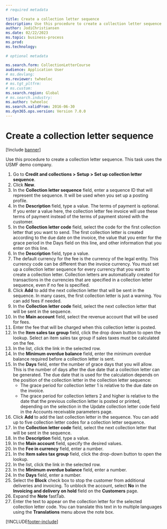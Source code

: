 ```yaml
--- 
# required metadata 
 
title: Create a collection letter sequence
description: Use this procedure to create a collection letter sequence. 
author: JodiChristiansen
ms.date: 02/22/2023
ms.topic: business-process 
ms.prod:  
ms.technology:  
 
# optional metadata 
 
ms.search.form: CollectionLetterCourse   
audience: Application User 
# ms.devlang:  
ms.reviewer: twheeloc
# ms.tgt_pltfrm:  
# ms.custom:  
ms.search.region: Global
# ms.search.industry: 
ms.author: twheeloc
ms.search.validFrom: 2016-06-30 
ms.dyn365.ops.version: Version 7.0.0 
---
```

# Create a collection letter sequence

[!include [banner](../../includes/banner.md)]

Use this procedure to create a collection letter sequence. This task uses the USMF demo company.

1. Go to **Credit and collections > Setup > Set up collection letter sequence**.
2. Click **New**.
3. In the **Collection letter sequence** field, enter a sequence ID that will represent the sequence. It will be used when you set up a posting profile.
4. In the **Description** field, type a value. The terms of payment is optional. If you enter a value here, the collection letter fee invoice will use these terms of payment instead of the terms of payment stored with the customer.  
5. In the **Collection letter code** field, select the code for the first collection letter that you want to send. The first collection letter is created according to the due date on the invoice, the value that you enter for the grace period in the Days field on this line, and other information that you enter on this line.  
6. In the **Description** field, type a value. 
7. The default currency for the fee is the currency of the legal entity. This currency code can be different than the invoice currency. You must set up a collection letter sequence for every currency that you want to create a collection letter. Collection letters are automatically created for transactions in the currencies that are specified in a collection letter sequence, even if no fee is specified.
8. Click **Add** to add the next collection letter that will be sent in the sequence. In many cases, the first collection letter is just a warning. You can add fees if needed.  
9. In the **Collection letter code** field, select the next collection letter that will be sent in the sequence.
10. In the **Main account** field, select the revenue account that will be used for fees.
11. Enter the fee that will be charged when this collection letter is posted.
12. In the **Item sales tax group** field, click the drop down button to open the lookup. Select an item sales tax group if sales taxes must be calculated on the fee.  
13. In the list, click the link in the selected row.
14. In the **Minimum overdue balance** field, enter the minimum overdue balance required before a collection letter is sent.
15. In the **Days** field, enter the number of grace days that you will allow. This is the number of days after the due date that a collection letter can be generated. The due date that is used for the calculation depends on the position of the collection letter in the collection letter sequence:
    - The grace period for collection letter 1 is relative to the due date on the invoice.
    - The grace period for collection letters 2 and higher is relative to the date that the previous collection letter is posted or printed, depending on the selection in the Update collection letter code field in the Accounts receivable parameters page.  
16. Click **Add** to add the last collection letter in the sequence. You can add up to five collection letter codes for a collection letter sequence.  
17. In the **Collection letter code** field, select the next collection letter that will be sent in the sequence.
18. In the **Description** field, type a value.
19. In the **Main account** field, specify the desired values.
20. In the **Fee in currency** field, enter a number.
21. In the **Item sales tax group** field, click the drop-down button to open the lookup.
22. In the list, click the link in the selected row.
23. In the **Minimum overdue balance** field, enter a number.
24. In the **Days** field, enter a number.
25. Select the **Block** check box to stop the customer from additional deliveries and invoicing. To unblock the account, select **No** in the **Invoicing and delivery on hold** field on the **Customers** page.  
26. Expand the **Note** fastTab.
27. Enter the text to appear on the collection letter for the selected collection letter code. You can translate this text in to multiple languages using the **Translations** menu above the note box.  



[!INCLUDE[footer-include](../../../includes/footer-banner.md)]
